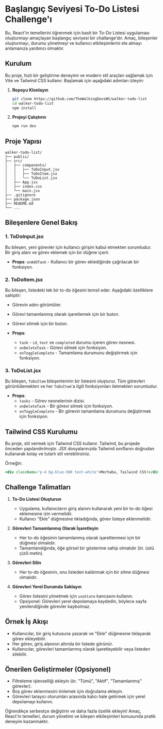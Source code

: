 # Başlangıç Seviyesi To-Do Listesi Challenge'ı

Bu, React'in temellerini öğrenmek için basit bir To-Do Listesi uygulaması oluşturmayı amaçlayan başlangıç seviyesi bir challange'dır. Amaç, bileşenler oluşturmayı, durumu yönetmeyi ve kullanıcı etkileşimlerini ele almayı anlamanıza yardımcı olmaktır.

## Kurulum

Bu proje, hızlı bir geliştirme deneyimi ve modern stil araçları sağlamak için Vite ve Tailwind CSS kullanır. Başlamak için aşağıdaki adımları izleyin:

1. **Repoyu Klonlayın**

   ```sh
   git clone https://github.com/TheWalkingDevsWS/walker-todo-list
   cd walker-todo-list
   npm install
   ```

2. **Projeyi Çalıştırın**

   ```sh
   npm run dev
   ```

## Proje Yapısı

```
walker-todo-list/
├── public/
├── src/
│   ├── components/
│   │   ├── ToDoInput.jsx
│   │   ├── ToDoItem.jsx
│   │   └── ToDoList.jsx
│   ├── App.jsx
│   ├── index.css
│   └── main.jsx
├── .gitignore
├── package.json
├── README.md
└── ...
```

## Bileşenlere Genel Bakış

### 1. **ToDoInput.jsx**

Bu bileşen, yeni görevler için kullanıcı girişini kabul etmekten sorumludur. Bir giriş alanı ve görev eklemek için bir düğme içerir.

- **Props**: `onAddTask` - Kullanıcı bir görev eklediğinde çağrılacak bir fonksiyon.

### 2. **ToDoItem.jsx**

Bu bileşen, listedeki tek bir to-do öğesini temsil eder. Aşağıdaki özelliklere sahiptir:

- Görevin adını görüntüler.
- Görevi tamamlanmış olarak işaretlemek için bir buton.
- Görevi silmek için bir buton.

- **Props**:
  - `task` - `id`, `text` ve `completed` durumu içeren görev nesnesi.
  - `onDeleteTask` - Görevi silmek için fonksiyon.
  - `onToggleComplete` - Tamamlama durumunu değiştirmek için fonksiyon.

### 3. **ToDoList.jsx**

Bu bileşen, `ToDoItem` bileşenlerinin bir listesini oluşturur. Tüm görevleri görüntülemekten ve her `ToDoItem`'a ilgili fonksiyonları iletmekten sorumludur.

- **Props**:
  - `tasks` - Görev nesnelerinin dizisi.
  - `onDeleteTask` - Bir görevi silmek için fonksiyon.
  - `onToggleComplete` - Bir görevin tamamlama durumunu değiştirmek için fonksiyon.

## Tailwind CSS Kurulumu

Bu proje, stil vermek için Tailwind CSS kullanır. Tailwind, bu projede önceden yapılandırılmıştır. JSX dosyalarınızda Tailwind sınıflarını doğrudan kullanarak kolay ve tutarlı stil verebilirsiniz.

Örneğin:

```jsx
<div className="p-4 bg-blue-500 text-white">Merhaba, Tailwind CSS!</div>
```

## Challenge Talimatları

1. **To-Do Listesi Oluşturun**

   - Uygulama, kullanıcıların giriş alanını kullanarak yeni bir to-do öğesi eklemesine izin vermelidir.
   - Kullanıcı "Ekle" düğmesine tıkladığında, görev listeye eklenmelidir.

2. **Görevleri Tamamlanmış Olarak İşaretleyin**

   - Her to-do öğesinin tamamlanmış olarak işaretlenmesi için bir düğmesi olmalıdır.
   - Tamamlandığında, öğe görsel bir gösterime sahip olmalıdır (ör. üstü çizili metin).

3. **Görevleri Silin**

   - Her to-do öğesinin, onu listeden kaldırmak için bir silme düğmesi olmalıdır.

4. **Görevleri Yerel Durumda Saklayın**

   - Görev listesini yönetmek için `useState` kancasını kullanın.
   - Opsiyonel: Görevleri yerel depolamaya kaydedin, böylece sayfa yenilendiğinde görevler kaybolmaz.

## Örnek İş Akışı

- Kullanıcılar, bir giriş kutusuna yazarak ve "Ekle" düğmesine tıklayarak görev ekleyebilir.
- Her görev, giriş alanının altında bir listede görünür.
- Kullanıcılar, görevleri tamamlanmış olarak işaretleyebilir veya listeden silebilir.

## Önerilen Geliştirmeler (Opsiyonel)

- Filtreleme işlevselliği ekleyin (ör. "Tümü", "Aktif", "Tamamlanmış" görevler).
- Boş görev eklenmesini önlemek için doğrulama ekleyin.
- Görevleri tarayıcı oturumları arasında kalıcı hale getirmek için yerel depolamayı kullanın.

Öğrendikçe serbestçe değiştirin ve daha fazla özellik ekleyin! Amaç, React'in temelleri, durum yönetimi ve bileşen etkileşimleri konusunda pratik deneyim kazanmaktır.
